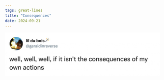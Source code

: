 ```yaml
---
tags: great-lines
title: "Consequences"
date: 2024-09-21
---
```




![consequences.jpeg](https://raw.githubusercontent.com/muneer78/muneer78.github.io/master/images/consequences.jpeg)
        